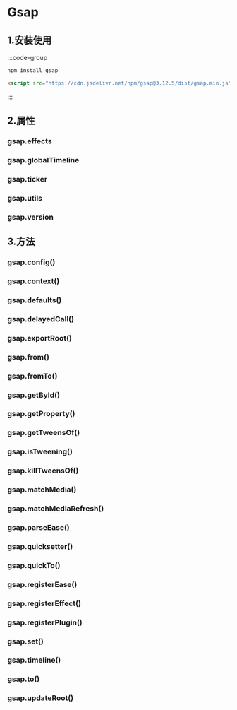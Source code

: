 # Gsap

## 1.安装使用

:::code-group

```bash [npm]
npm install gsap
```

```html [cdn]
<script src="https://cdn.jsdelivr.net/npm/gsap@3.12.5/dist/gsap.min.js"></script>
```

:::



## 2.属性

### gsap.effects

### gsap.globalTimeline

### gsap.ticker

### gsap.utils

### gsap.version



## 3.方法

### gsap.config()

### gsap.context()

### gsap.defaults()

### gsap.delayedCall()

### gsap.exportRoot()

### gsap.from()

### gsap.fromTo()

### gsap.getById()

### gsap.getProperty()

### gsap.getTweensOf()

### gsap.isTweening()

### gsap.killTweensOf()

### gsap.matchMedia()

### gsap.matchMediaRefresh()

### gsap.parseEase()

### gsap.quicksetter()

### gsap.quickTo()

### gsap.registerEase()

### gsap.registerEffect()

### gsap.registerPlugin()

### gsap.set()

### gsap.timeline()

### gsap.to()

### gsap.updateRoot()


